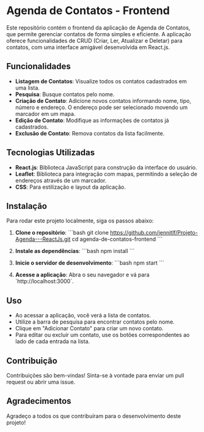 # Agenda de Contatos - Frontend

Este repositório contém o frontend da aplicação de Agenda de Contatos, que permite gerenciar contatos de forma simples e eficiente. A aplicação oferece funcionalidades de CRUD (Criar, Ler, Atualizar e Deletar) para contatos, com uma interface amigável desenvolvida em React.js.

## Funcionalidades

- **Listagem de Contatos**: Visualize todos os contatos cadastrados em uma lista.
- **Pesquisa**: Busque contatos pelo nome.
- **Criação de Contato**: Adicione novos contatos informando nome, tipo, número e endereço. O endereço pode ser selecionado movendo um marcador em um mapa.
- **Edição de Contato**: Modifique as informações de contatos já cadastrados.
- **Exclusão de Contato**: Remova contatos da lista facilmente.

## Tecnologias Utilizadas

- **React.js**: Biblioteca JavaScript para construção da interface do usuário.
- **Leaflet**: Biblioteca para integração com mapas, permitindo a seleção de endereços através de um marcador.
- **CSS**: Para estilização e layout da aplicação.

## Instalação

Para rodar este projeto localmente, siga os passos abaixo:

1. **Clone o repositório**:
   \`\`\`bash
   git clone https://github.com/jennitlf/Projeto-Agenda---ReactJs.git
   cd agenda-de-contatos-frontend
   \`\`\`

2. **Instale as dependências**:
   \`\`\`bash
   npm install
   \`\`\`

3. **Inicie o servidor de desenvolvimento**:
   \`\`\`bash
   npm start
   \`\`\`

4. **Acesse a aplicação**: Abra o seu navegador e vá para \`http://localhost:3000\`.

## Uso

- Ao acessar a aplicação, você verá a lista de contatos.
- Utilize a barra de pesquisa para encontrar contatos pelo nome.
- Clique em "Adicionar Contato" para criar um novo contato.
- Para editar ou excluir um contato, use os botões correspondentes ao lado de cada entrada na lista.

## Contribuição

Contribuições são bem-vindas! Sinta-se à vontade para enviar um pull request ou abrir uma issue.

## Agradecimentos

Agradeço a todos os que contribuíram para o desenvolvimento deste projeto!
